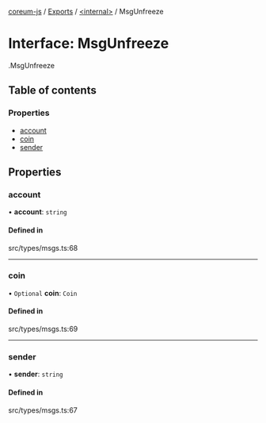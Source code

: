 [coreum-js](../README.md) / [Exports](../modules.md) / [<internal\>](../modules/internal_.md) / MsgUnfreeze

# Interface: MsgUnfreeze

[<internal>](../modules/internal_.md).MsgUnfreeze

## Table of contents

### Properties

- [account](internal_.MsgUnfreeze.md#account)
- [coin](internal_.MsgUnfreeze.md#coin)
- [sender](internal_.MsgUnfreeze.md#sender)

## Properties

### account

• **account**: `string`

#### Defined in

src/types/msgs.ts:68

___

### coin

• `Optional` **coin**: `Coin`

#### Defined in

src/types/msgs.ts:69

___

### sender

• **sender**: `string`

#### Defined in

src/types/msgs.ts:67
